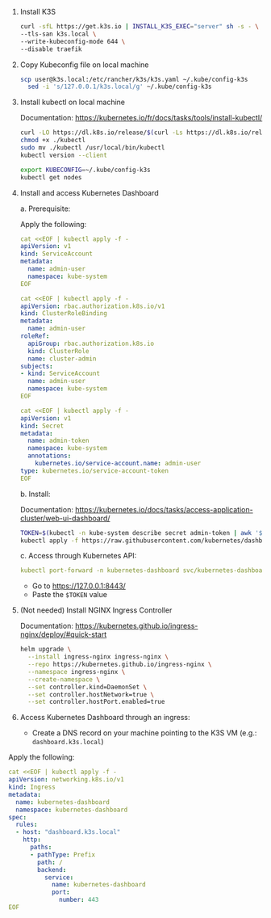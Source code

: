 1. Install K3S

     ```bash
     curl -sfL https://get.k3s.io | INSTALL_K3S_EXEC="server" sh -s - \
     --tls-san k3s.local \
     --write-kubeconfig-mode 644 \
     --disable traefik
     ```

2. Copy Kubeconfig file on local machine

      ```bash
      scp user@k3s.local:/etc/rancher/k3s/k3s.yaml ~/.kube/config-k3s
    	sed -i 's/127.0.0.1/k3s.local/g' ~/.kube/config-k3s
      ```

3. Install kubectl on local machine

	  Documentation: https://kubernetes.io/fr/docs/tasks/tools/install-kubectl/

    ```bash
    curl -LO https://dl.k8s.io/release/$(curl -Ls https://dl.k8s.io/release/stable.txt)/bin/linux/amd64/kubectl
    chmod +x ./kubectl
    sudo mv ./kubectl /usr/local/bin/kubectl
  	kubectl version --client
    ```

    ```bash
  	export KUBECONFIG=~/.kube/config-k3s
  	kubectl get nodes
    ```

4. Install and access Kubernetes Dashboard

    a. Prerequisite:
   
      Apply the following:
   
	```yaml
	cat <<EOF | kubectl apply -f -
	apiVersion: v1
	kind: ServiceAccount
	metadata:
	  name: admin-user
	  namespace: kube-system
	EOF
 	```
 	```yaml
 	cat <<EOF | kubectl apply -f -
	apiVersion: rbac.authorization.k8s.io/v1
	kind: ClusterRoleBinding
	metadata:
	  name: admin-user
	roleRef:
	  apiGroup: rbac.authorization.k8s.io
	  kind: ClusterRole
	  name: cluster-admin
	subjects:
	- kind: ServiceAccount
	  name: admin-user
	  namespace: kube-system
	EOF
	```
 	```yaml
 	cat <<EOF | kubectl apply -f -
	apiVersion: v1
	kind: Secret
	metadata:
	  name: admin-token
	  namespace: kube-system
	  annotations:
	    kubernetes.io/service-account.name: admin-user
	type: kubernetes.io/service-account-token
	EOF
	```

    b. Install:

     Documentation: https://kubernetes.io/docs/tasks/access-application-cluster/web-ui-dashboard/
  
      ```bash
      TOKEN=$(kubectl -n kube-system describe secret admin-token | awk '$1=="token:"{print $2}') # Used later
      kubectl apply -f https://raw.githubusercontent.com/kubernetes/dashboard/v2.7.0/aio/deploy/recommended.yaml
      ```

    c. Access through Kubernetes API:

      ```yaml
      kubectl port-forward -n kubernetes-dashboard svc/kubernetes-dashboard 8443:443
      ```

     - Go to https://127.0.0.1:8443/
     - Paste the `$TOKEN` value

6. (Not needed) Install NGINX Ingress Controller

    Documentation: https://kubernetes.github.io/ingress-nginx/deploy/#quick-start
  
    ```bash
    helm upgrade \
      --install ingress-nginx ingress-nginx \
      --repo https://kubernetes.github.io/ingress-nginx \
      --namespace ingress-nginx \
      --create-namespace \
      --set controller.kind=DaemonSet \
      --set controller.hostNetwork=true \
      --set controller.hostPort.enabled=true
    ```

7. Access Kubernetes Dashboard through an ingress:
	
    - Create a DNS record on your machine pointing to the K3S VM (e.g.: `dashboard.k3s.local`)
      
  Apply the following:
  
```yaml
cat <<EOF | kubectl apply -f -
apiVersion: networking.k8s.io/v1
kind: Ingress
metadata:
  name: kubernetes-dashboard
  namespace: kubernetes-dashboard
spec:
  rules:
  - host: "dashboard.k3s.local"
    http:
      paths:
      - pathType: Prefix
        path: /
        backend:
          service:
            name: kubernetes-dashboard
            port:
              number: 443
EOF
```

